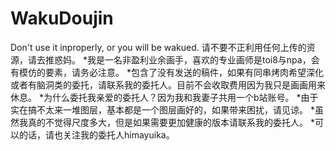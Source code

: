 # WakuDoujin
Don't use it inproperly, or you will be wakued.
请不要不正利用任何上传的资源，请去推惑妈。
*我是一名非盈利业余画手，喜欢的专业画师是toi8与npa，会有模仿的要素，请务必注意。
*包含了没有发送的稿件，如果有同串烤肉希望深化或者有脑洞类的委托，请联系我的委托人。目前不会收取费用因为我只是画画用来休息。
*为什么委托我亲爱的委托人？因为我和我妻子共用一个b站账号。
*由于实在搞不太来一堆图层，基本都是一个图层画好的，如果带来困扰，请见谅。
*虽然我真的不觉得尺度多大，但是如果需要更加健康的版本请联系我的委托人。
*可以的话，请也关注我的委托人himayuika。
